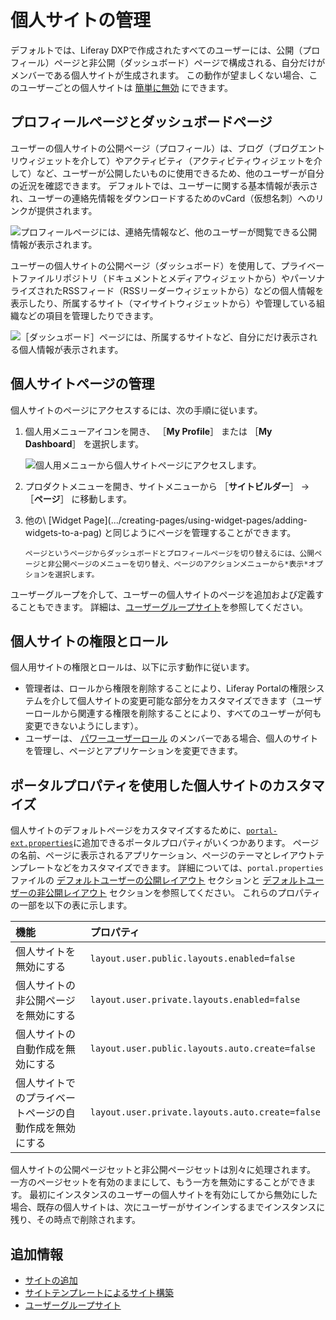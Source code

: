 # 個人サイトの管理

デフォルトでは、Liferay DXPで作成されたすべてのユーザーには、公開（プロフィール）ページと非公開（ダッシュボード）ページで構成される、自分だけがメンバーである個人サイトが生成されます。 この動作が望ましくない場合、このユーザーごとの個人サイトは [簡単に無効](#customizing-personal-sites-with-portal-properties) にできます。

<a name="profile-pages-and-dashboard-pages" />

## プロフィールページとダッシュボードページ

ユーザーの個人サイトの公開ページ（プロフィール）は、ブログ（ブログエントリウィジェットを介して）やアクティビティ（アクティビティウィジェットを介して）など、ユーザーが公開したいものに使用できるため、他のユーザーが自分の近況を確認できます。 デフォルトでは、ユーザーに関する基本情報が表示され、ユーザーの連絡先情報をダウンロードするためのvCard（仮想名刺）へのリンクが提供されます。

![プロフィールページには、連絡先情報など、他のユーザーが閲覧できる公開情報が表示されます。](./managing-personal-sites/images/01.png)

ユーザーの個人サイトの公開ページ（ダッシュボード）を使用して、プライベートファイルリポジトリ（ドキュメントとメディアウィジェットから）やパーソナライズされたRSSフィード（RSSリーダーウィジェットから）などの個人情報を表示したり、所属するサイト（マイサイトウィジェットから）や管理している組織などの項目を管理したりできます。

![［ダッシュボード］ページには、所属するサイトなど、自分にだけ表示される個人情報が表示されます。](./managing-personal-sites/images/02.png)

<a name="managing-personal-site-pages" />

## 個人サイトページの管理

個人サイトのページにアクセスするには、次の手順に従います。

1. 個人用メニューアイコンを開き、 ［**My Profile**］ または ［**My Dashboard**］ を選択します。

    ![個人用メニューから個人サイトページにアクセスします。](./managing-personal-sites/images/03.png)

1. プロダクトメニューを開き、サイトメニューから ［**サイトビルダー**］ → ［**ページ**］ に移動します。

1. 他の\ [Widget Page\](.../creating-pages/using-widget-pages/adding-widgets-to-a-pag) と同じようにページを管理することができます。

    ```{tip}
    ページというページからダッシュボードとプロフィールページを切り替えるには、公開ページと非公開ページのメニューを切り替え、ページのアクションメニューから*表示*オプションを選択します。
    ```

ユーザーグループを介して、ユーザーの個人サイトのページを追加および定義することもできます。 詳細は、[ユーザーグループサイト](../../users-and-permissions/user-groups/user-group-sites.md)を参照してください。

<a name="personal-site-permissions-and-roles" />

## 個人サイトの権限とロール

個人用サイトの権限とロールは、以下に示す動作に従います。

- 管理者は、ロールから権限を削除することにより、Liferay Portalの権限システムを介して個人サイトの変更可能な部分をカスタマイズできます（ユーザーロールから関連する権限を削除することにより、すべてのユーザーが何も変更できないようにします）。
- ユーザーは、 [パワーユーザーロール](../../users-and-permissions/roles-and-permissions/default-roles-reference.md#regular-roles) のメンバーである場合、個人のサイトを管理し、ページとアプリケーションを変更できます。

<a name="customizing-personal-sites-with-portal-properties" />

## ポータルプロパティを使用した個人サイトのカスタマイズ

個人サイトのデフォルトページをカスタマイズするために、[`portal-ext.properties`](../../installation-and-upgrades/reference/portal-properties.md)に追加できるポータルプロパティがいくつかあります。 ページの名前、ページに表示されるアプリケーション、ページのテーマとレイアウトテンプレートなどをカスタマイズできます。 詳細については、`portal.properties`ファイルの [デフォルトユーザーの公開レイアウト](https://learn.liferay.com/reference/latest/en/dxp/propertiesdoc/portal.properties.html#Default%20User%20Public%20Layouts) セクションと [デフォルトユーザーの非公開レイアウト](https://learn.liferay.com/reference/latest/en/dxp/propertiesdoc/portal.properties.html#Default%20User%20Private%20Layouts) セクションを参照してください。 これらのプロパティの一部を以下の表に示します。

| 機能                          | プロパティ                                           |
|:--------------------------- |:----------------------------------------------- |
| 個人サイトを無効にする                 | `layout.user.public.layouts.enabled=false`      |
| 個人サイトの非公開ページを無効にする          | `layout.user.private.layouts.enabled=false`     |
| 個人サイトの自動作成を無効にする            | `layout.user.public.layouts.auto.create=false`  |
| 個人サイトでのプライベートページの自動作成を無効にする | `layout.user.private.layouts.auto.create=false` |

個人サイトの公開ページセットと非公開ページセットは別々に処理されます。 一方のページセットを有効のままにして、もう一方を無効にすることができます。 最初にインスタンスのユーザーの個人サイトを有効にしてから無効にした場合、既存の個人サイトは、次にユーザーがサインインするまでインスタンスに残り、その時点で削除されます。

<a name="additional-information" />

## 追加情報

- [サイトの追加](./adding-a-site.md)
- [サイトテンプレートによるサイト構築](./building-sites-with-site-templates.md)
- [ユーザーグループサイト](../../users-and-permissions/user-groups/user-group-sites.md)
